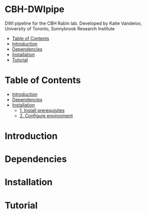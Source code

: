 # CBH-DWIpipe
DWI pipeline for the CBH Rabin lab.
Developed by Katie Vandeloo, University of Toronto, Sunnybrook Research Institute
   * [Table of Contents](#table-of-contents)
   * [Introduction](#introduction)
   * [Dependencies](#dependencies)
   * [Installation](#installation)
   * [Tutorial](#tutorial)
# Table of Contents
* [Introduction](#introduction)
* [Dependencies](#dependencies)
* [Installation](#installation)
  * [1. Install prerequisites](#1-install-prerequisites)
  * [2. Configure environment](#2-configure-your-environment)
# Introduction
# Dependencies 
# Installation
# Tutorial
